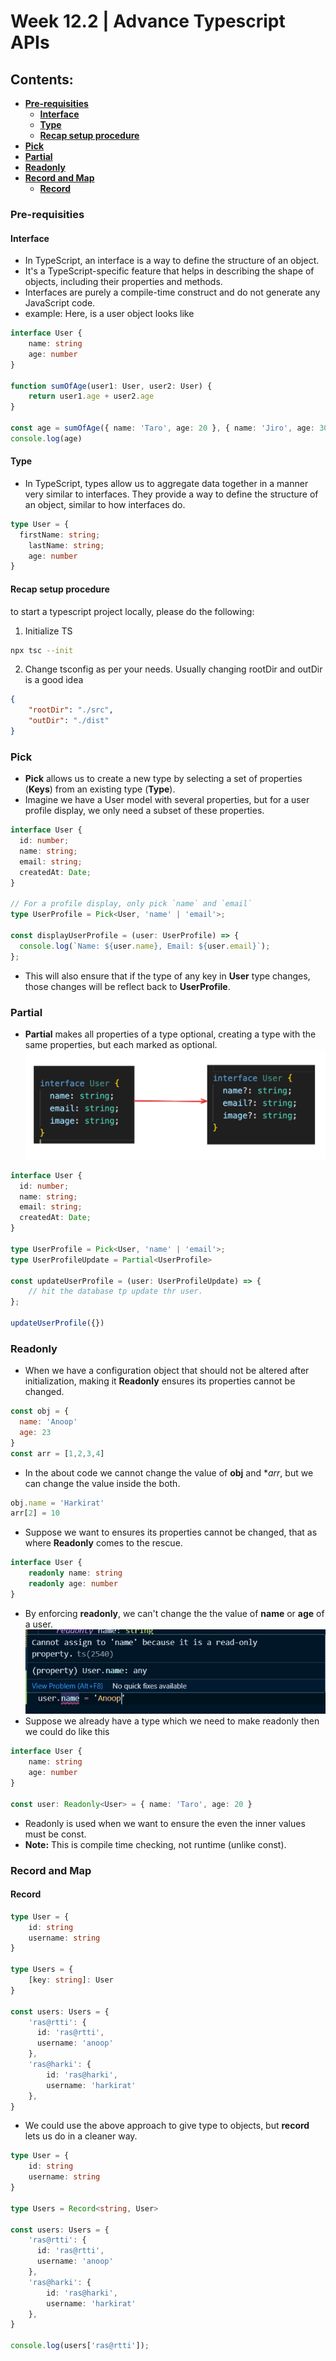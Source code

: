 # Week 12.2 | Advance Typescript APIs

## Contents:
- [**Pre-requisities**](#pre-requisities)
    - [**Interface**](#interface)
    - [**Type**](#type)
    - [**Recap setup procedure**](#recap-setup-procedure)
- [**Pick**](#pick)
- [**Partial**](#partial)
- [**Readonly**](#readonly)
- [**Record and Map**](#record-and-map)
  - [**Record**](#record)

### Pre-requisities
#### Interface
- In TypeScript, an interface is a way to define the structure of an object.
- It's a TypeScript-specific feature that helps in describing the shape of objects, including their properties and methods.
- Interfaces are purely a compile-time construct and do not generate any JavaScript code.
- example: Here, is a user object looks like 

```ts
interface User {
	name: string
	age: number
}

function sumOfAge(user1: User, user2: User) {
	return user1.age + user2.age
}

const age = sumOfAge({ name: 'Taro', age: 20 }, { name: 'Jiro', age: 30 })
console.log(age)
```

#### Type
- In TypeScript, types allow us to aggregate data together in a manner very similar to interfaces. They provide a way to define the structure of an object, similar to how interfaces do.
```ts
type User = {
  firstName: string;
	lastName: string;
	age: number
}
```
#### Recap setup procedure
to start a typescript project locally, please do the following:
1. Initialize TS
```bash
npx tsc --init
```
2. Change tsconfig as per your needs. Usually changing rootDir and outDir is a good idea
```json
{
	"rootDir": "./src",
	"outDir": "./dist"
}
```

### Pick
- **Pick** allows us to create a new type by selecting a set of properties (**Keys**) from an existing type (**Type**).
- Imagine we have a User model with several properties, but for a user profile display, we only need a subset of these properties.
```ts
interface User {
  id: number;
  name: string;
  email: string;
  createdAt: Date;
}

// For a profile display, only pick `name` and `email`
type UserProfile = Pick<User, 'name' | 'email'>;

const displayUserProfile = (user: UserProfile) => {
  console.log(`Name: ${user.name}, Email: ${user.email}`);
};
```
- This will also ensure that if the type of any key in **User** type changes, those changes will be reflect back to **UserProfile**.

### Partial
- **Partial** makes all properties of a type optional, creating a type with the same properties, but each marked as optional.
![](images/partial.png)
```ts
interface User {
  id: number;
  name: string;
  email: string;
  createdAt: Date;
}

type UserProfile = Pick<User, 'name' | 'email'>;
type UserProfileUpdate = Partial<UserProfile>

const updateUserProfile = (user: UserProfileUpdate) => {
    // hit the database tp update thr user.
};

updateUserProfile({})
```

### Readonly
- When we have a configuration object that should not be altered after initialization, making it **Readonly** ensures its properties cannot be changed.
```js
const obj = {
  name: 'Anoop'
  age: 23
}
const arr = [1,2,3,4]
```
- In the about code we cannot change the value of **obj** and **arr*, but we can change the value inside the both.
```js
obj.name = 'Harkirat'
arr[2] = 10
```
- Suppose we want to ensures its properties cannot be changed, that as where **Readonly** comes to the rescue.
```ts
interface User {
	readonly name: string
	readonly age: number
}
```
- By enforcing **readonly**, we can't change the the value of **name** or **age** of a user.
![](images/readonly.png)
- Suppose we already have a type which we need to make readonly then we could do like this
```ts
interface User {
	name: string
	age: number
}

const user: Readonly<User> = { name: 'Taro', age: 20 }
```
- Readonly is used when we want to ensure the even the inner values must be const.
- **Note:** This is compile time checking, not runtime (unlike const).

### Record and Map
#### Record
```ts
type User = {
	id: string
	username: string
}
  
type Users = {
	[key: string]: User
}
  
const users: Users = {
	'ras@rtti': {
	  id: 'ras@rtti',
	  username: 'anoop'
	},
	'ras@harki': {
		id: 'ras@harki',
		username: 'harkirat'
	},
}
```
- We could use the above approach to give type to objects, but **record** lets us do in a cleaner way.
```ts
type User = {
	id: string
	username: string
}

type Users = Record<string, User>

const users: Users = {
	'ras@rtti': {
	  id: 'ras@rtti',
	  username: 'anoop'
	},
	'ras@harki': {
		id: 'ras@harki',
		username: 'harkirat'
	},
}

console.log(users['ras@rtti']); 
```
